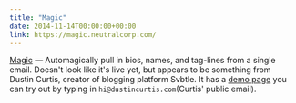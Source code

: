 ```yaml
---
title: "Magic"
date: 2014-11-14T00:00:00+00:00
link: https://magic.neutralcorp.com/
---
```

[Magic](https://magic.neutralcorp.com/) &mdash; 
 Automagically pull in bios, names, and tag-lines from a single email. Doesn't look like it's live yet, but appears to be something from Dustin Curtis, creator of blogging platform Svbtle. It has a [demo page](https://magic.neutralcorp.com/demo) you can try out by typing in `hi@dustincurtis.com`(Curtis' public email).
